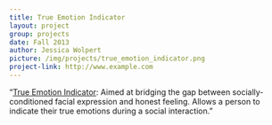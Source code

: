 ```yaml
---
title: True Emotion Indicator
layout: project
group: projects
date: Fall 2013
author: Jessica Wolpert
picture: /img/projects/true_emotion_indicator.png
project-link: http://www.example.com
---
```

“<a href="http://jessewolpert.com/projects/SFPC-True-Emotion-Indicator.html">True Emotion Indicator</a>: Aimed at bridging the gap between socially-conditioned facial expression and honest feeling. Allows a person to indicate their true emotions during a social interaction.”
